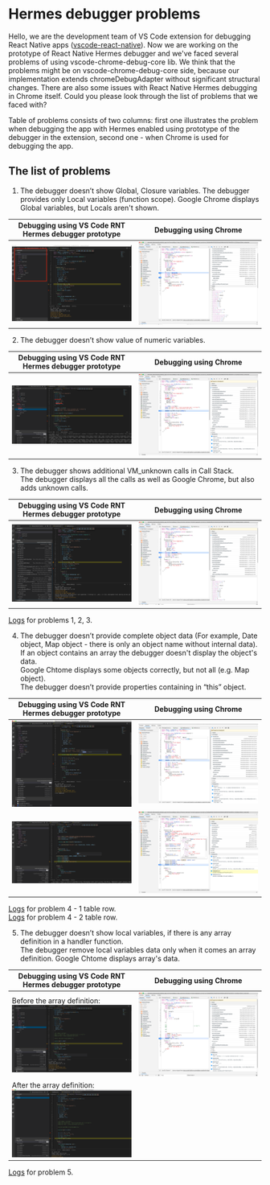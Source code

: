 # Hermes debugger problems

Hello, we are the development team of VS Code extension for debugging React Native apps ([vscode-react-native](https://github.com/microsoft/vscode-react-native)). Now we are working on the prototype of React Native Hermes debugger and we've faced several problems of using vscode-chrome-debug-core lib. We think that the problems might be on vscode-chrome-debug-core side, because our implementation extends chromeDebugAdapter without significant structural changes. There are also some issues with React Native Hermes debugging in Chrome itself. Could you please look through the list of problems that we faced with?

Table of problems consists of two columns: first one illustrates the problem when debugging the app with Hermes enabled using prototype of the debugger in the extension, second one - when Chrome is used for debugging the app.

## The list of problems

1) The debugger doesn’t show Global, Closure variables. The debugger provides only Local variables (function scope). Google Chrome displays Global variables, but Locals aren't shown.

  |Debugging using VS Code RNT Hermes debugger prototype|Debugging using Chrome|
  |---|---|
  |<img src="./images2/Screen Shot 2019-08-29 at 13.05.33.png" alt="drawing"/>|<img src="./images2/Screen Shot 2019-08-29 at 13.06.35.png" alt="drawing"/>|

2) The debugger doesn’t show value of numeric variables.

  |Debugging using VS Code RNT Hermes debugger prototype|Debugging using Chrome|
  |---|---|
  |<img src="./images2/Screen Shot 2019-08-29 at 15.21.23.png" alt="drawing"/>|<img src="./images2/Screen Shot 2019-08-29 at 15.23.59.png" alt="drawing"/>|

3) The debugger shows additional VM_unknown calls in Call Stack.
  <br/>The debugger displays all the calls as well as Google Chrome, but also adds unknown calls.

  |Debugging using VS Code RNT Hermes debugger prototype|Debugging using Chrome|
  |---|---|
  |<img src="./images2/Screen Shot 2019-08-29 at 13.10.11.png" alt="drawing"/>|<img src="./images2/Screen Shot 2019-08-29 at 13.10.44.png" alt="drawing"/>|

  [Logs](./logs/appLogs123.txt) for problems 1, 2, 3.

4) The debugger doesn’t provide complete object data (For example, Date object, Map object - there is only an object name without internal data).
  <br/> If an object contains an array the debugger doesn't display the object's data.
  <br/> Google Chtome displays some objects correctly, but not all (e.g. Map object).
  <br/>The debugger doesn’t provide properties containing in “this” object.

  |Debugging using VS Code RNT Hermes debugger prototype|Debugging using Chrome|
  |---|---|
  |<img src="./images2/Screen Shot 2019-08-29 at 13.26.54.png" alt="drawing"/>|<img src="./images2/Screen Shot 2019-08-29 at 13.27.40.png" alt="drawing"/>|
  |<img src="./images2/Screen Shot 2019-08-29 at 16.11.34.png" alt="drawing"/>|<img src="./images2/Screen Shot 2019-08-29 at 15.46.06.png" alt="drawing"/>|

  [Logs](./logs/appLogs4-1.txt) for problem 4 - 1 table row.
  <br/>[Logs](./logs/appLogs4-2.txt) for problem 4 - 2 table row.

5) The debugger doesn’t show local variables, if there is any array definition in a handler function.
  <br/>The debugger remove local variables data only when it comes an array definition. Google Chtome displays array's data.

  |Debugging using VS Code RNT Hermes debugger prototype|Debugging using Chrome|
  |---|---|
  |Before the array definition: <br/><img src="./images2/Screen Shot 2019-08-29 at 15.59.44.png" alt="drawing"/>|<img src="./images2/Screen Shot 2019-08-29 at 16.04.51.png" alt="drawing"/>|
  |After the array definition: <br/><img src="./images2/Screen Shot 2019-08-29 at 16.00.01.png" alt="drawing"/>||

  [Logs](./logs/appLogs5.txt) for problem 5.